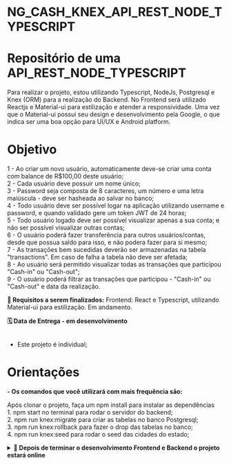 # NG_CASH_KNEX_API_REST_NODE_TYPESCRIPT

# Repositório de uma API_REST_NODE_TYPESCRIPT

Para realizar o projeto, estou utilizando Typescript, NodeJs, Postgresql e Knex (ORM) para a realização do Backend.
No Frontend será utilizado Reactjs e Material-ui para estilização e atender a responsividade. Uma vez que o Material-ui possui seu design e desenvolvimento pela Google, o que indica ser uma boa opção para UI/UX e Android platform.

# Objetivo
1 - Ao criar um novo usuário, automaticamente  deve-se criar uma conta com balance de R$100,00 deste usuário;<br /> 
2 - Cada usuário deve possuir um nome único;<br />
3 - Password seja composta de 8 caracteres, um número e uma letra maiúscula - deve ser hasheada ao salvar no banco;<br />
4 - Todo usuário deve ser possível logar na aplicação utilizando username e password, e quando validado gere um token JWT de 24 horas;<br />
5 - Todo usuário logado deve ser possível visualizar apenas a sua conta; e não ser possível visualizar outras contas;<br />
6 - O usuário poderá fazer transferência para outros usuários/contas, desde que possua saldo para isso, e não podera fazer para si mesmo;<br />
7 - As transações bem sucedidas deverão ser armazenadas na tabela "transactions". Em caso de falha a tabela não deve ser afetada;<br />
8 - Ao usuário será permitido visualizar todas as transações que participou "Cash-in" ou "Cash-out";<br />
9 - O usuário poderá filtrar as transações que participou - "Cash-in" ou "Cash-out" e data da realização.<br />


  <strong>🚵 Requisitos a serem finalizados:</strong>
  Frontend: React e Typescript, utilizando Material-ui para estilização. Em andamento.

  
  <summary><strong>🗓 Data de Entrega - em desenvolvimento </strong></summary><br />
  
  * Este projeto é individual;
 
# Orientações

 <p> <strong>- Os comandos que você utilizará com mais frequência são:</strong>
   <p> Após clonar o projeto, faça um npm install para instalar as dependências<br />
    1. npm start no terminal para rodar o servidor do backend;<br />
    2. npm run knex:migrate para criar as tabelas no banco Postgresql;<br />
    3. npm run knex:rollback para fazer o drop das tabelas no banco;<br />
    4. npm run knex:seed para rodar o seed das cidades do estado;<br />
  
<details>
  <summary><strong>🤝 Depois de terminar o desenvolvimento Frontend e Backend o projeto estará online</strong></summary><br />

  O link do projeto publicado na Digital Ocean estará disponível aqui abaixo após finalizado.<br />

</details>
